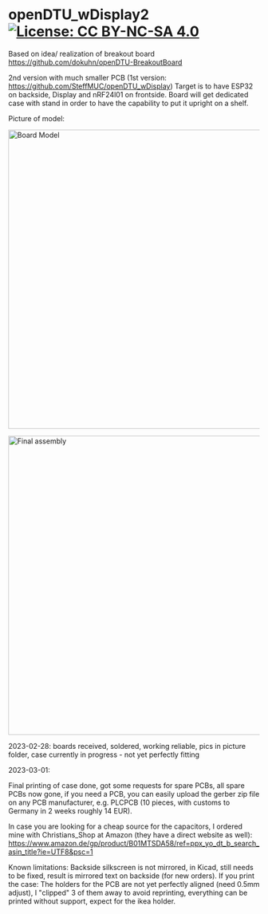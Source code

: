 # openDTU_wDisplay2 [![License: CC BY-NC-SA 4.0](https://img.shields.io/badge/License-CC%20BY--NC--SA%204.0-lightgrey.svg)](https://creativecommons.org/licenses/by-nc-sa/4.0/)

Based on idea/ realization of breakout board 
https://github.com/dokuhn/openDTU-BreakoutBoard

2nd version with much smaller PCB (1st version: https://github.com/SteffMUC/openDTU_wDisplay)
Target is to have ESP32 on backside, Display and nRF24l01 on frontside.
Board will get dedicated case with stand in order to have the capability to put it upright on a shelf.

Picture of model:
<p float="left">
  <img src="https://github.com/SteffMUC/openDTU_wDisplay2/blob/main/kicad_board3d.jpg" alt="Board Model" width="600"/>
</p>

<p float="left">
  <img src="https://github.com/SteffMUC/openDTU_wDisplay2/blob/main/pics/IMG_0781.jpg" alt="Final assembly" width="600"/>
</p>



2023-02-28: boards received, soldered, working reliable, pics in picture folder, case currently in progress - not yet perfectly fitting 

2023-03-01: 

Final printing of case done, got some requests for spare PCBs, all spare PCBs now gone, if you need a PCB, you can easily upload the gerber zip file on any PCB manufacturer, e.g. PLCPCB (10 pieces, with customs to Germany in 2 weeks roughly 14 EUR).

In case you are looking for a cheap source for the capacitors, I ordered mine with Christians_Shop at Amazon (they have a direct website as well):
https://www.amazon.de/gp/product/B01MTSDA58/ref=ppx_yo_dt_b_search_asin_title?ie=UTF8&psc=1

Known limitations: 
Backside silkscreen is not mirrored, in Kicad, still needs to be fixed, result is mirrored text on backside (for new orders).
If you print the case: The holders for the PCB are not yet perfectly aligned (need 0.5mm adjust), I "clipped" 3 of them away to avoid reprinting, everything can be printed without support, expect for the ikea holder.








 
